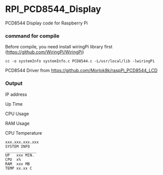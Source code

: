 # RPI_PCD8544_Display
PCD8544 Display code for Raspberry Pi

### command for compile
Before compile, you need install wiringPi library first (https://github.com/WiringPi/WiringPi)
```
cc -o systemInfo systemInfo.c PCD8544.c -L/usr/local/lib -lwiringPi
```

PCD8544 Driver from https://github.com/Morlok8k/raspPi_PCD8544_LCD

### Output
IP address

Up Time

CPU Usage

RAM Usage

CPU Temperature

```
xxx.xxx.xxx.xxx
SYSTEM INFO
______________
UP   xxx MIN.
CPU  x%
RAM  xxx MB
TEMP xx.xx C
```
